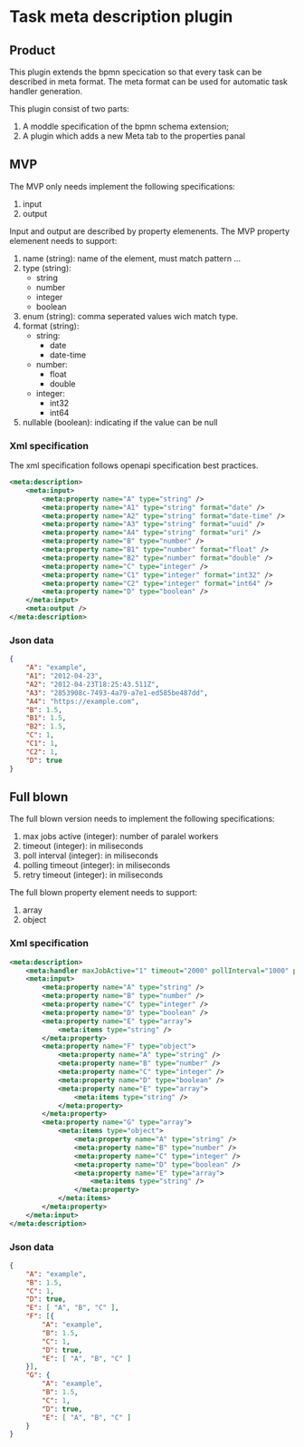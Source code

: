 # Task meta description plugin

## Product

This plugin extends the bpmn specication so that every task can be described in meta format. The meta format can be used for automatic task handler generation.

This plugin consist of two parts:

1. A moddle specification of the bpmn schema extension;
1. A plugin which adds a new Meta tab to the properties panal

## MVP

The MVP only needs implement the following specifications:

1. input
1. output

Input and output are described by property elemenents. The MVP property elemenent needs to support:

1. name (string): name of the element, must match pattern ...
1. type (string): 
    * string
    * number
    * integer
    * boolean
1. enum (string): comma seperated values wich match type.
1. format (string): 
    * string:
        * date
        * date-time
    * number: 
        * float
        * double
    * integer: 
        * int32
        * int64
1. nullable (boolean): indicating if the value can be null

### Xml specification

The xml specification follows openapi specification best practices.

```xml
<meta:description>
    <meta:input>
        <meta:property name="A" type="string" />
        <meta:property name="A1" type="string" format="date" />
        <meta:property name="A2" type="string" format="date-time" />
        <meta:property name="A3" type="string" format="uuid" />
        <meta:property name="A4" type="string" format="uri" />
        <meta:property name="B" type="number" />
        <meta:property name="B1" type="number" format="float" />
        <meta:property name="B2" type="number" format="double" />
        <meta:property name="C" type="integer" />
        <meta:property name="C1" type="integer" format="int32" />
        <meta:property name="C2" type="integer" format="int64" />
        <meta:property name="D" type="boolean" />
    </meta:input>
    <meta:output />
</meta:description>
```

### Json data

```json
{
    "A": "example",
    "A1": "2012-04-23",
    "A2": "2012-04-23T18:25:43.511Z",
    "A3": "2853908c-7493-4a79-a7e1-ed585be487dd",
    "A4": "https://example.com",
    "B": 1.5,
    "B1": 1.5,
    "B2": 1.5,
    "C": 1,
    "C1": 1,
    "C2": 1,
    "D": true
}
```

## Full blown

The full blown version needs to implement the following specifications:

1. max jobs active (integer): number of paralel workers
1. timeout (integer): in miliseconds
1. poll interval (integer): in miliseconds
1. polling timeout (integer): in miliseconds
1. retry timeout (integer): in miliseconds

The full blown property element needs to support:

1. array
1. object


### Xml specification

```xml
<meta:description>
    <meta:handler maxJobActive="1" timeout="2000" pollInterval="1000" pollingTimeout="1500" retryTimeout="5000" />
    <meta:input>
        <meta:property name="A" type="string" />
        <meta:property name="B" type="number" />
        <meta:property name="C" type="integer" />
        <meta:property name="D" type="boolean" />
        <meta:property name="E" type="array">
            <meta:items type="string" />
        </meta:property>
        <meta:property name="F" type="object">
            <meta:property name="A" type="string" />
            <meta:property name="B" type="number" />
            <meta:property name="C" type="integer" />
            <meta:property name="D" type="boolean" />
            <meta:property name="E" type="array">
                <meta:items type="string" />
            </meta:property>
        </meta:property>
        <meta:property name="G" type="array">
            <meta:items type="object">
                <meta:property name="A" type="string" />
                <meta:property name="B" type="number" />
                <meta:property name="C" type="integer" />
                <meta:property name="D" type="boolean" />
                <meta:property name="E" type="array">
                    <meta:items type="string" />
                </meta:property>
            </meta:items>
        </meta:property>
    </meta:input>
</meta:description>
```

### Json data

```json
{
    "A": "example",
    "B": 1.5,
    "C": 1,
    "D": true,
    "E": [ "A", "B", "C" ],
    "F": [{
        "A": "example",
        "B": 1.5,
        "C": 1,
        "D": true,
        "E": [ "A", "B", "C" ]
    }],
    "G": {
        "A": "example",
        "B": 1.5,
        "C": 1,
        "D": true,
        "E": [ "A", "B", "C" ]
    }
}
```